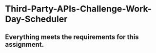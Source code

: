 # Third-Party-APIs-Challenge-Work-Day-Scheduler



## Everything meets the requirements for this assignment.
